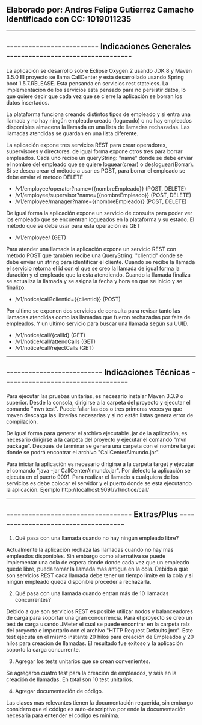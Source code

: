 Elaborado por: Andres Felipe Gutierrez Camacho
Identificado con CC: 1019011235
----------------------------------------------

-----------------------------------------------------------------------------------
------------------------- Indicaciones Generales ----------------------------------
-----------------------------------------------------------------------------------

La aplicación se desarrollo sobre Eclipse Oxygen.2 usando JDK 8 y Maven 3.5.0
El proyecto se llama CallCenter y esta desarrollado usando Spring boot 1.5.7.RELEASE.
Esta pensanda en servicios rest stateless. La implementacion de los servicios esta
pensado para no persistir datos, lo que quiere decir que cada vez que se cierre la 
aplicación se borran los datos insertados.

La plataforma funciona creando distintos tipos de empleado y si entra una llamada y
no hay ningún empleado creado (logueado) o no hay empleados disponibles almacena la 
llamada en una lista de llamadas rechazadas. Las llamadas atendidas se guardan en 
una lista diferente. 

La aplicación expone tres servicios REST para crear operadores, supervisores y 
directores. de igual forma expone otros tres para borrar empleados. Cada uno recibe 
un queryString: "name" donde se debe enviar el nombre del empleado que se quiere 
loguear(crear) o desloguear(Borrar). Si se desea crear el método a usar es POST, para
borrar el empleado se debe enviar el metodo DELETE

* /v1/employee/operator?name={{nombreEmpleado}} (POST, DELETE)
* /v1/employee/supervisor?name={{nombreEmpleado}} (POST, DELETE)
* /v1/employee/manager?name={{nombreEmpleado}} (POST, DELETE)

De igual forma la aplicación expone un servicio de consulta para poder ver los 
empleado que se encuentran logueados en la plataforma y su estado. El método que se 
debe usar para esta operación es GET

* /v1/employee/ (GET)

Para atender una llamada la aplicación expone un servicio REST con método POST que
también recibe una QueryString: "clientId" donde se debe enviar un string para
identificar el cliente. Cuando se recibe la llamada el servicio retorna el id con 
el que se creo la llamada de igual forma la duración y el empleado que la esta 
atendiendo. Cuando la llamada finaliza se actualiza la llamada y se asigna la fecha
y hora en que se inicio y se finalizo.

* /v1/notice/call?clientId={{clientId}} (POST)

Por ultimo se exponen dos servicios de consulta para revisar tanto las llamadas 
atendidas como las llamadas que fueron rechazadas por falta de empleados. Y un ultimo
servicio para buscar una llamada según su UUID.

* /v1/notice/call/{callId} (GET) 
* /v1/notice/call/attendCalls  (GET)
* /v1/notice/call/rejectCalls  (GET)

-----------------------------------------------------------------------------------
-------------------------- Indicaciones Técnicas ----------------------------------
-----------------------------------------------------------------------------------

Para ejecutar las pruebas unitarias, es necesario instalar Maven 3.3.9 o superior. 
Desde la consola, dirigirse a la carpeta del proyecto y ejecutar el comando 
"mvn test". Puede fallar las dos o tres primeras veces ya que maven descarga las 
librerías necesarias y si no están listas genera error de compilación.

De igual forma para generar el archivo ejecutable .jar de la aplicación, es 
necesario dirigirse a la carpeta del proyecto y ejecutar el comando "mvn package". 
Después de terminar se genera una carpeta con el nombre target donde se podrá 
encontrar el archivo "CallCenterAlmundo.jar".

Para iniciar la aplicación es necesario dirigirse a la carpeta target y ejecutar
el comando "java -jar CallCenterAlmundo.jar". Por defecto la aplicación se ejecuta
en el puerto 9091. Para realizar el llamado a cualquiera de los servicios es debe 
colocar el servidor y el puerto donde se esta ejecutando la aplicación. Ejemplo
http://localhost:9091/v1/notice/call/


-----------------------------------------------------------------------------------
---------------------------------- Extras/Plus ------------------------------------
-----------------------------------------------------------------------------------

1) Qué pasa con una llamada cuando no hay ningún empleado libre?

Actualmente la aplicación rechaza las llamadas cuando no hay mas empleados
disponibles. Sin embargo como alternativa se puede implementar una cola de espera
donde donde cada vez que un empleado quede libre, pueda tomar la llamada mas 
antigua en la cola. Debido a que son servicios REST cada llamada debe tener un 
tiempo limite en la cola y si ningún empleado queda disponible proceder a rechazarla.

2) Qué pasa con una llamada cuando entran más de 10 llamadas concurrentes?

Debido a que son servicios REST es posible utilizar nodos y balanceadores de carga
para soportar una gran concurrencia. Para el proyecto se creo un test de carga 
usando JMeter el cual se puede encontrar en la carpeta raíz del proyecto e 
importarlo con el archivo "HTTP Request Defaults.jmx". Este test ejecuta en el
mismo instante 20 hilos para creación de Empleados y 20 hilos para creación de 
llamadas. El resultado fue exitoso y la aplicación soporto la carga concurrente.

3) Agregar los tests unitarios que se crean convenientes.

Se agregaron cuatro test para la creación de empleados, y seis en la creación de
llamadas. En total son 10 test unitarios.

4) Agregar documentación de código.

Las clases mas relevantes tienen la documentación requerida, sin embargo considero
que el código es auto-descriptivo por ende la documentación necesaria para entender
el código es mínima.